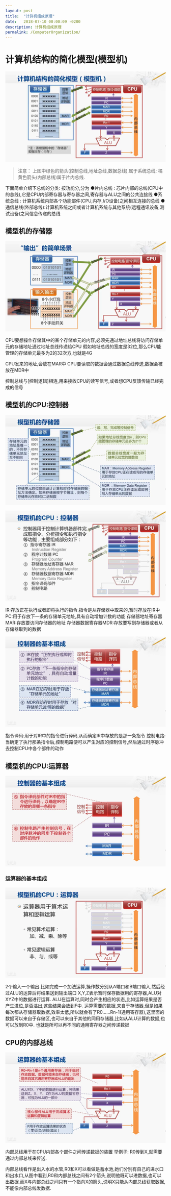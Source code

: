 ```yaml
---
layout: post
title:  "计算机组成原理"
date:   2018-07-10 00:00:09 -0200
description: 计算机组成原理
permalink: /ComputerOrganization/
---
```



# 计算机结构的简化模型(模型机)

![Image](\assets\img\ComputerOrganization\1-4\1.jpg)

> 注意：
    上图中绿色的箭头(控制总线,地址总线,数据总线),属于系统总线;
    橘黄色箭头(内部总线)属于片内总线.

下面简单介绍下总线的分类:
按功能分,分为
●片内总线 : 芯片内部的总线(CPU中的总线),它是CPU内部寄存器与寄存器之间,寄存器与ALU之间的公共连接线
●系统总线 : 计算机系统内部各个功能部件(CPU,内存,I/O设备)之间相互连接的总线
●通信总线(外部总线):计算机系统之间或者计算机系统与其他系统(远程通讯设备,测试设备)之间信息传递的总线


## 模型机的存储器
![Image](\assets\img\ComputerOrganization\1-4\2.jpg)

CPU要想操作存储其中的某个存储单元的内容,必须先通过地址总线将访问存储单元的存储地址通过地址总线传递给CPU
假如地址总线的宽度是32位,那么CPU能管理的存储单元最多为2的32次方,也就是4G

CPU发来的地址,会放在MAR中
CPU要读取的数据会通过数据总线传送,数据会被放在MDR中

控制总线与[控制逻辑]相连,用来接收CPU的读写信号,或者想CPU反馈传输已经完成的信号


## 模型机的CPU:控制器
![Image](\assets\img\ComputerOrganization\1-4\3.jpg)

![Image](\assets\img\ComputerOrganization\1-4\4.png)

IR:存放正在执行或者即将执行的指令.指令是从存储器中取来的,暂时存放在IR中
PC:用于存放下一条的存储单元地址,具有自动增加计数的功能
存储器地址寄存器MAR:存放要访问存储器的地址
存储器数据寄存器MDR:存放要写到存储器或者从存储器取到的数据

![Image](\assets\img\ComputerOrganization\1-4\5.png)

指令译码:用于对IR中的指令进行译码,从而确定IR中存放的是那一条指令
控制电路:当确定了执行那条指令后,控制电路便可以产生对应的控制信号,然后通过时序脉冲去控制CPU中各个部件的动作


## 模型机的CPU:运算器
![Image](\assets\img\ComputerOrganization\1-4\6.png)

### 运算器的基本组成
![Image](\assets\img\ComputerOrganization\1-4\7.png)

2个输入一个输出.比如完成一个加法运算,操作数分别从A端口和B端口输入,然后经过ALU的运算后将结果送到输出端口
X,Y,Z表示暂时保存数据用的寄存器,ALU对XYZ中的数据进行运算.
ALU在运算时,同时会产生相应的状态,比如运算结果是否产生进位,是否溢出,这些结果会放到F中.
运算需要的数据,来自于存储器,但是如果每次都从存储器取数据,效率太低,所以就会有了R0……Rn-1(通用寄存器),这里面的数据可以来自于存储区,也可以来自于其他的同用存储器,比如从ALU计算的数据,也可以放到R0中.
也就是所可以再不同的通用寄存器之间传递数据


## CPU的内部总线
![Image](\assets\img\ComputerOrganization\1-4\8.png)

内部总线用于在CPU内部各个部件之间传递数据的装置
举例子:
R0传到X,就需要通过内部总线来传送.

内部总线看作是出入水的水管,R0和X可以看做是蓄水池,她们分别有自己的进水口和出水口,从图中看到,R0和内部总线之间有2个箭头,说明他既可以进数据,也可以出数据.而X与内部总线之间只有一个指向X的箭头,说明X只能从内部总线获取数据,不能像内部总线发数据.



